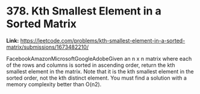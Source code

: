 # 378. Kth Smallest Element in a Sorted Matrix

**Link:** https://leetcode.com/problems/kth-smallest-element-in-a-sorted-matrix/submissions/1673482210/

FacebookAmazonMicrosoftGoogleAdobeGiven an n x n matrix where each of the rows and columns is sorted in ascending order, return the kth smallest element in the matrix. Note that it is the kth smallest element in the sorted order, not the kth distinct element. You must find a solution with a memory complexity better than O(n2).

